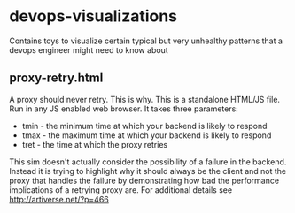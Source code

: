 # devops-visualizations

Contains toys to visualize certain typical but very unhealthy patterns that a devops engineer might need to know about

## proxy-retry.html

A proxy should never retry. This is why. This is a standalone HTML/JS file. Run in any JS enabled web browser. It takes three parameters:

* tmin - the minimum time at which your backend is likely to respond
* tmax - the maximum time at which your backend is likely to respond
* tret - the time at which the proxy retries 

This sim doesn't actually consider the possibility of a failure in the backend. Instead it is trying to highlight why it should always be the client and not the proxy that handles the failure by demonstrating how bad the performance implications of a retrying proxy are. For additional details see http://artiverse.net/?p=466
